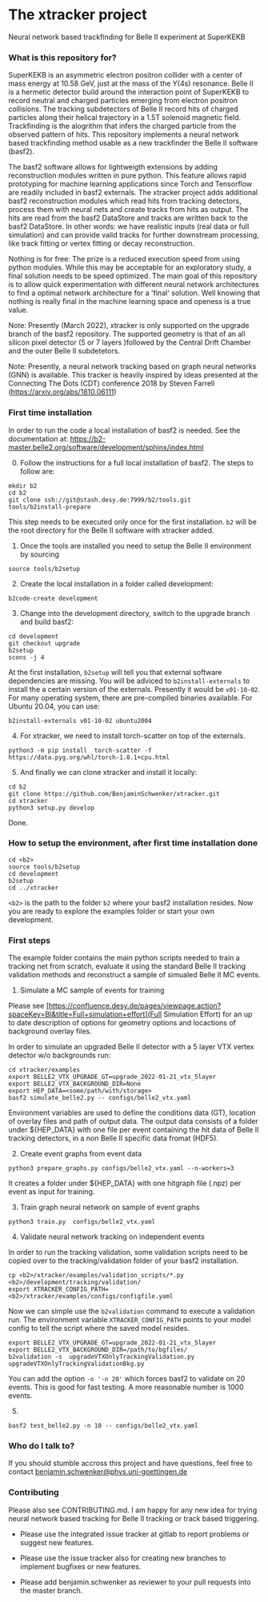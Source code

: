 # The xtracker  project #

Neural network based trackfinding for Belle II experiment at SuperKEKB

### What is this repository for? ###

SuperKEKB is an asymmetric electron positron collider with a center of mass 
energy at 10.58 GeV, just at the mass of the Y(4s) resonance. Belle II is a 
hermetic detector build around the interaction point of SuperKEKB to record 
neutral and charged particles emerging from electron positron collisions. 
The tracking subdetectors of Belle II record hits of charged particles along 
their helical trajectory in a 1.5T solenoid magnetic field. Trackfinding is
the alogrithm that infers the charged particle from the observed pattern of 
hits. This repository implements a neural network based trackfinding method
usable as a new trackfinder the Belle II software (basf2).

The basf2 software allows for lightweigth extensions by adding reconstruction 
modules written in pure python. This feature allows rapid prototyping for machine 
learning applications since Torch and Tensorflow are readily included in basf2 
externals. The xtracker project adds additional basf2 reconstruction modules 
which read hits from tracking detectors, process them with neural nets and 
create tracks from hits as output. The hits are read from the basf2 DataStore 
and tracks are written back to the basf2 DataStore. In other words: we have 
realistic inputs (real data or full simulation) and can provide valid tracks 
for further downstream processing, like track fitting or vertex fitting or 
decay reconstruction. 

Nothing is for free: The prize is a reduced execution speed from using python 
modules. While this may be acceptable for an exploratory study, a final solution 
needs to be speed optimized. The main goal of this repository is to allow quick 
experimentation with different neural network architectures to find a optimal 
network architecture for a 'final' solution. Well knowing that nothing is really 
final in the machine learning space and openess is a true value. 

Note: Presently (March 2022), xtracker is only supported on the upgrade branch 
of the basf2 repository. The supported geometry is that of an all silicon pixel 
detector (5 or 7 layers )followed by the Central Drift Chamber and the outer 
Belle II subdetetors. 

Note: Presently, a neural network tracking based on graph neural networks (GNN) 
is available. This tracker is heavily inspired by ideas presented at the Connecting 
The Dots (CDT) conference 2018 by Steven Farrell (https://arxiv.org/abs/1810.06111)

### First time installation ###

In order to run the code a local installation of basf2 is needed. See the 
documentation at: https://b2-master.belle2.org/software/development/sphinx/index.html

0. Follow the instructions for a full local installation of basf2. The steps to follow are: 

```
mkdir b2
cd b2 
git clone ssh://git@stash.desy.de:7999/b2/tools.git
tools/b2install-prepare
```

This step needs to be executed only once for the first installation. `b2` will be the root 
directory for the Belle II software with xtracker added. 

1. Once the tools are installed you need to setup the Belle II environment by sourcing 

```
source tools/b2setup
```

2. Create the local installation in a folder called development: 

```
b2code-create development
```

3. Change into the development directory, switch to the upgrade branch and build basf2: 

```
cd development
git checkout upgrade
b2setup
scons -j 4
```

At the first installation, `b2setup` will tell you that external software dependencies 
are missing. You will be adviced to `b2install-externals` to install the a certain 
version of the externals. Presently it would be `v01-10-02`. For many operating system, 
there are pre-compiled binaries available. For Ubuntu 20.04, you can use: 

```
b2install-externals v01-10-02 ubuntu2004
```

4. For xtracker, we need to install torch-scatter on top of the externals. 


```
python3 -m pip install  torch-scatter -f https://data.pyg.org/whl/torch-1.8.1+cpu.html
```


5. And finally we can clone xtracker and install it locally:

```
cd b2
git clone https://github.com/BenjaminSchwenker/xtracker.git
cd xtracker
python3 setup.py develop
```

Done.

### How to setup the environment, after first time installation done ###

```
cd <b2>
source tools/b2setup
cd development
b2setup
cd ../xtracker
```

`<b2>` is the path to the folder `b2` where your basf2 installation resides. Now you are 
ready to explore the examples folder or start your own development. 

### First steps ###

The example folder contains the main python scripts needed to train a tracking net 
from scratch, evaluate it using the standard Belle II tracking validation methods 
and reconstruct a sample of simualed Belle II MC events. 


1. Simulate a MC sample of events for training

Please see [https://confluence.desy.de/pages/viewpage.action?spaceKey=BI&title=Full+simulation+effort](Full Simulation Effort) 
for an up to date description of options for geometry options and locactions of background overlay files. 

In order to simulate an upgraded Belle II detector with a 5 layer VTX vertex detector w/o backgrounds run: 

```
cd xtracker/examples
export BELLE2_VTX_UPGRADE_GT=upgrade_2022-01-21_vtx_5layer
export BELLE2_VTX_BACKGROUND_DIR=None
export HEP_DATA=<some/path/with/storage>
basf2 simulate_belle2.py -- configs/belle2_vtx.yaml
```

Environment variables are used to define the conditions data (GT), location of overlay files and path of 
output data. The output data consists of a folder under ${HEP_DATA} with one file per event containing
the hit data of Belle II tracking detectors, in a non Belle II specific data fromat (HDF5). 

2. Create event graphs from event data

```
python3 prepare_graphs.py configs/belle2_vtx.yaml --n-workers=3
```

It creates a folder under ${HEP_DATA} with one hitgraph file (.npz) per event as input for training.

3. Train graph neural network on sample of event graphs 

```
python3 train.py  configs/belle2_vtx.yaml
```

4. Validate neural network tracking on independent events 

In order to run the tracking validation, some validation scripts need to be copied over to 
the tracking/validation folder of your basf2 installation. 

```
cp <b2>/xtracker/examples/validation_scripts/*.py <b2>/development/tracking/validation/
export XTRACKER_CONFIG_PATH=<b2>/xtracker/examples/configs/configfile.yaml
```

Now we can simple use the `b2validation` command to execute a validation run. The environment 
variable `XTRACKER_CONFIG_PATH` points to your model config to tell the script where the saved
model resides.  


```
export BELLE2_VTX_UPGRADE_GT=upgrade_2022-01-21_vtx_5layer
export BELLE2_VTX_BACKGROUND_DIR=/path/to/bgfiles/
b2validation -s  upgradeVTXOnlyTrackingValidation.py upgradeVTXOnlyTrackingValidationBkg.py 
```

You can add the option `-o '-n 20'` which forces basf2 to validate on 20
events. This is good for fast testing. A more reasonable number is 1000 events.  

5. 

```
basf2 test_belle2.py -n 10 -- configs/belle2_vtx.yaml
```


### Who do I talk to? ###

If you should stumble accross this project and have questions, feel free to contact 
benjamin.schwenker@phys.uni-goettingen.de

### Contributing ###

Please also see CONTRIBUTING.md. I am happy for any new idea for trying neural network based 
tracking for Belle II tracking or track based triggering. 

- Please use the integrated issue tracker at gitlab to report problems or suggest new features. 

- Please use the issue tracker also for creating new branches to implement bugfixes or new features. 

- Please add benjamin.schwenker as reviewer to your pull requests into the master branch. 
